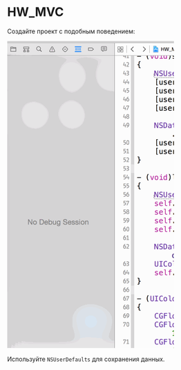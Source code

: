 HW_MVC
======
Создайте проект с подобным поведением:

<img src="https://raw.githubusercontent.com/AlexandrGraschenkov/HW_MVC/master/example.gif" alt="Demo" />

Используйте `NSUserDefaults` для сохранения данных.
